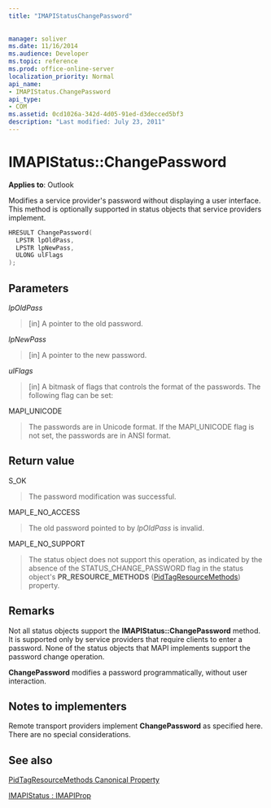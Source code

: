 ```yaml
---
title: "IMAPIStatusChangePassword"
 
 
manager: soliver
ms.date: 11/16/2014
ms.audience: Developer
ms.topic: reference
ms.prod: office-online-server
localization_priority: Normal
api_name:
- IMAPIStatus.ChangePassword
api_type:
- COM
ms.assetid: 0cd1026a-342d-4d05-91ed-d3decced5bf3
description: "Last modified: July 23, 2011"
---
```


# IMAPIStatus::ChangePassword

  
  
**Applies to**: Outlook 
  
Modifies a service provider's password without displaying a user interface. This method is optionally supported in status objects that service providers implement.
  
```cpp
HRESULT ChangePassword(
  LPSTR lpOldPass,
  LPSTR lpNewPass,
  ULONG ulFlags
);
```

## Parameters

 _lpOldPass_
  
> [in] A pointer to the old password.
    
 _lpNewPass_
  
> [in] A pointer to the new password.
    
 _ulFlags_
  
> [in] A bitmask of flags that controls the format of the passwords. The following flag can be set:
    
MAPI_UNICODE 
  
> The passwords are in Unicode format. If the MAPI_UNICODE flag is not set, the passwords are in ANSI format.
    
## Return value

S_OK 
  
> The password modification was successful.
    
MAPI_E_NO_ACCESS 
  
> The old password pointed to by  _lpOldPass_ is invalid. 
    
MAPI_E_NO_SUPPORT 
  
> The status object does not support this operation, as indicated by the absence of the STATUS_CHANGE_PASSWORD flag in the status object's **PR_RESOURCE_METHODS** ([PidTagResourceMethods](pidtagresourcemethods-canonical-property.md)) property.
    
## Remarks

Not all status objects support the **IMAPIStatus::ChangePassword** method. It is supported only by service providers that require clients to enter a password. None of the status objects that MAPI implements support the password change operation. 
  
 **ChangePassword** modifies a password programmatically, without user interaction. 
  
## Notes to implementers

Remote transport providers implement **ChangePassword** as specified here. There are no special considerations. 
  
## See also



[PidTagResourceMethods Canonical Property](pidtagresourcemethods-canonical-property.md)
  
[IMAPIStatus : IMAPIProp](imapistatusimapiprop.md)

